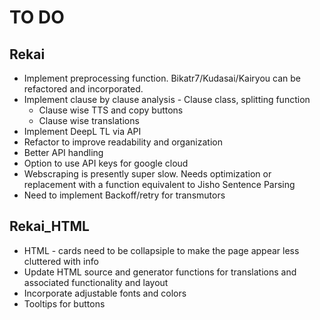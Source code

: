 
# TO DO

## Rekai

- Implement preprocessing function. Bikatr7/Kudasai/Kairyou can be refactored and incorporated. 
- Implement clause by clause analysis - Clause class, splitting function
    - Clause wise TTS and copy buttons
    - Clause wise translations
- Implement DeepL TL via API
- Refactor to improve readability and organization
- Better API handling
- Option to use API keys for google cloud
- Webscraping is presently super slow. Needs optimization or replacement with a function equivalent to Jisho Sentence Parsing
- Need to implement Backoff/retry for transmutors

## Rekai_HTML
- HTML - cards need to be collapsiple to make the page appear less cluttered with info
- Update HTML source and generator functions for translations and associated functionality and layout
- Incorporate adjustable fonts and colors
- Tooltips for buttons
